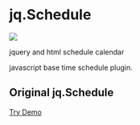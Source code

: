 jq.Schedule
===============

![](https://raw.githubusercontent.com/ateliee/jquery.schedule/master/demo/images.png)

jquery and html schedule calendar

javascript base time schedule plugin.

## Original jq.Schedule
[Try Demo](https://ateliee.github.io/jquery.schedule/demo/)